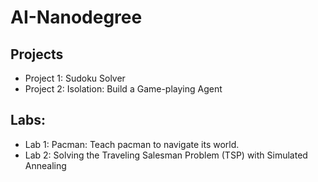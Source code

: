 # AI-Nanodegree

## Projects

* Project 1: Sudoku Solver
* Project 2: Isolation: Build a Game-playing Agent

## Labs:
* Lab 1: Pacman: Teach pacman to navigate its world.
* Lab 2: Solving the Traveling Salesman Problem (TSP) with Simulated Annealing
